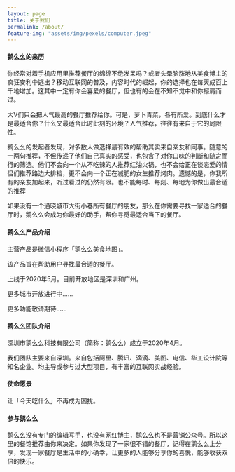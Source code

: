 ```yaml
---
layout: page
title: 关于我们
permalink: /about/
feature-img: "assets/img/pexels/computer.jpeg"
---
```


#### 鹅么么的来历

你经常对着手机应用里推荐餐厅的绵绵不绝发呆吗？或者头晕脑涨地从美食博主的疯狂安利中逃出？移动互联网的普及，内容时代的崛起，你的选择也在每天成百上千地增加。这其中一定有你会喜爱的餐厅，但也有的会在不知不觉中和你擦肩而过。<br/>

大V们只会把人气最高的餐厅推荐给你。可是，萝卜青菜，各有所爱。到底什么才是最适合你？什么又最适合此时此刻的环境？人气推荐，往往有来自于它的局限性。<br/>

鹅么么的发起者发现，对多数人做选择最有效的帮助其实来自亲友和同事。随意的一两句推荐，不但传递了他们自己真实的感受，也包含了对你口味的判断和随之而行的筛选。他们不会向一个从不吃辣的人推荐红油火锅，也不会给正在谈恋爱的情侣们推荐路边大排档，更不会向一个正在减肥的女生推荐烤肉。遗憾的是，你我所有的亲友加起来，听过看过的仍然有限。也不能每时、每刻、每地为你做出最合适的推荐<br/>

如果没有一个通晓城市大街小巷所有餐厅的朋友，那么在你需要寻找一家适合的餐厅时，鹅么么会成为你最好的助手，帮你寻觅最适合当下的餐厅。<br/>

#### 鹅么么产品介绍

主营产品是微信小程序「鹅么么美食地图」。<br/>

该产品旨在帮助用户寻找最合适的餐厅。<br/>

上线于2020年5月。目前开放地区是深圳和广州。<br/>

更多城市开放进行中……

更多功能敬请期待……

#### 鹅么么团队介绍

深圳市鹅么么科技有限公司（简称：鹅么么）成立于2020年4月。<br/>

我们团队主要来自深圳。来自包括阿里、腾讯、滴滴、美图、电信、华工设计院等知名企业。均主导或参与过大型项目，有丰富的互联网实战经验。

#### 使命愿景

让「今天吃什么」不再成为困扰。

#### 参与鹅么么

鹅么么没有专门的编辑写手，也没有网红博主，鹅么么也不是营销公众号。所以这里的餐馆推荐由你来决定。如果你发现了一家很不错的餐厅，记得在鹅么么上分享，发现一家餐厅是生活中的小确幸，让更多的人能够分享你的喜悦，能够收获双倍的快乐。




